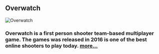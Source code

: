 ## Overwatch

![Overwatch](https://image.api.playstation.com/vulcan/img/rnd/202011/0204/r700h86H30mvp87BA7Gy1yX2.png)

### Overwatch is a first person shooter team-based multiplayer game. The games was released in 2016 is one of the best online shooters to play today. [more...](https://pranbhardwaj.github.io/Mini-Website-Project/OverwatchInfo/)
